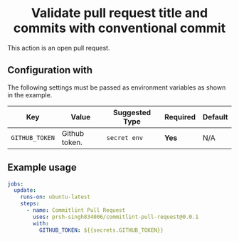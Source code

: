 <div align="center"><h1>Validate pull request title and commits with conventional commit</h1></div>

This action is an open pull request.

## Configuration with

The following settings must be passed as environment variables as shown in the
example.

| Key                | Value                                       | Suggested Type | Required | Default              |
| ------------------ | ------------------------------------------- | -------------- | -------- | -------------------- |
| `GITHUB_TOKEN`     | Github token.                      | `secret env`   | **Yes**  | N/A                  |

## Example usage

```yml
jobs:
  update:
    runs-on: ubuntu-latest
    steps:
      - name: Commitlint Pull Request
        uses: prsh-singh834006/commitlint-pull-request@0.0.1
        with:
          GITHUB_TOKEN: ${{secrets.GITHUB_TOKEN}}
```
